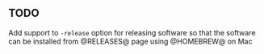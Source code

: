 ## TODO

Add support to `-release` option for releasing software so that the software
can be installed from @RELEASES@ page using @HOMEBREW@ on Mac
